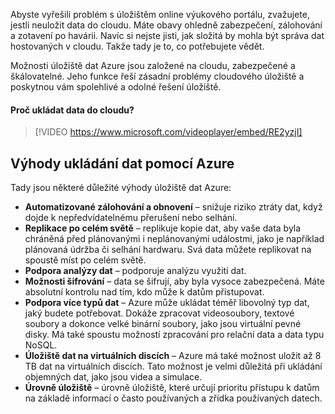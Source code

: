 Abyste vyřešili problém s úložištěm online výukového portálu, zvažujete, jestli neuložit data do cloudu. Máte obavy ohledně zabezpečení, zálohování a zotavení po havárii. Navíc si nejste jisti, jak složitá by mohla být správa dat hostovaných v cloudu. Takže tady je to, co potřebujete vědět.

Možnosti úložiště dat Azure jsou založené na cloudu, zabezpečené a škálovatelné. Jeho funkce řeší zásadní problémy cloudového úložiště a poskytnou vám spolehlivé a odolné řešení úložiště.

#### <a name="why-store-your-data-in-the-cloud"></a>Proč ukládat data do cloudu?

> [!VIDEO https://www.microsoft.com/videoplayer/embed/RE2yzjI]

## <a name="benefits-of-using-azure-to-store-data"></a>Výhody ukládání dat pomocí Azure

Tady jsou některé důležité výhody úložiště dat Azure:

- **Automatizované zálohování a obnovení** – snižuje riziko ztráty dat, když dojde k nepředvídatelnému přerušení nebo selhání.
- **Replikace po celém světě** – replikuje kopie dat, aby vaše data byla chráněná před plánovanými i neplánovanými událostmi, jako je například plánovaná údržba či selhání hardwaru. Svá data můžete replikovat na spoustě míst po celém světě.
- **Podpora analýzy dat** – podporuje analýzu využití dat.
- **Možnosti šifrování** – data se šifrují, aby byla vysoce zabezpečená. Máte absolutní kontrolu nad tím, kdo může k datům přistupovat.
- **Podpora více typů dat** – Azure může ukládat téměř libovolný typ dat, jaký budete potřebovat. Dokáže zpracovat videosoubory, textové soubory a dokonce velké binární soubory, jako jsou virtuální pevné disky. Má také spoustu možností zpracování pro relační data a data typu NoSQL.
- **Úložiště dat na virtuálních discích** – Azure má také možnost uložit až 8 TB dat na virtuálních discích. Tato možnost je velmi důležitá při ukládání objemných dat, jako jsou videa a simulace.
- **Úrovně úložiště** – úrovně úložiště, které určují prioritu přístupu k datům na základě informací o často používaných a zřídka používaných datech.